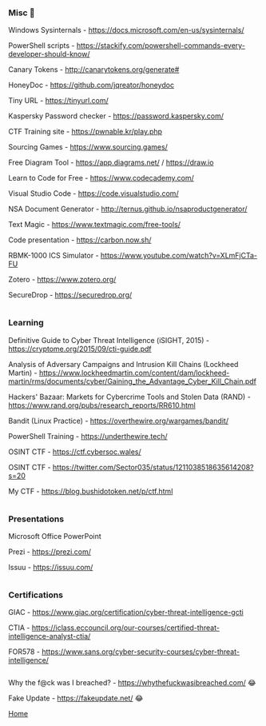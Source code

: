 ### Misc :small_blue_diamond:

Windows Sysinternals - https://docs.microsoft.com/en-us/sysinternals/

PowerShell scripts - https://stackify.com/powershell-commands-every-developer-should-know/

Canary Tokens - http://canarytokens.org/generate#

HoneyDoc - https://github.com/jqreator/honeydoc

Tiny URL - https://tinyurl.com/

Kaspersky Password checker - https://password.kaspersky.com/

CTF Training site - https://pwnable.kr/play.php

Sourcing Games - https://www.sourcing.games/

Free Diagram Tool - https://app.diagrams.net/ / https://draw.io

Learn to Code for Free - https://www.codecademy.com/

Visual Studio Code - https://code.visualstudio.com/

NSA Document Generator - http://ternus.github.io/nsaproductgenerator/

Text Magic - https://www.textmagic.com/free-tools/

Code presentation - https://carbon.now.sh/

RBMK-1000 ICS Simulator - https://www.youtube.com/watch?v=XLmFjCTa-FU

Zotero - https://www.zotero.org/

SecureDrop - https://securedrop.org/

```

```

### Learning

Definitive Guide to Cyber Threat Intelligence (iSIGHT, 2015) - https://cryptome.org/2015/09/cti-guide.pdf

Analysis of Adversary Campaigns and Intrusion Kill Chains (Lockheed Martin) - https://www.lockheedmartin.com/content/dam/lockheed-martin/rms/documents/cyber/Gaining_the_Advantage_Cyber_Kill_Chain.pdf

Hackers' Bazaar: Markets for Cybercrime Tools and Stolen Data (RAND) - https://www.rand.org/pubs/research_reports/RR610.html

Bandit (Linux Practice) - https://overthewire.org/wargames/bandit/

PowerShell Training - https://underthewire.tech/

OSINT CTF - https://ctf.cybersoc.wales/

OSINT CTF - https://twitter.com/Sector035/status/1211038518635614208?s=20

My CTF - https://blog.bushidotoken.net/p/ctf.html

```

```

### Presentations

Microsoft Office PowerPoint

Prezi - https://prezi.com/

Issuu - https://issuu.com/

```

```

### Certifications

GIAC - https://www.giac.org/certification/cyber-threat-intelligence-gcti

CTIA - https://iclass.eccouncil.org/our-courses/certified-threat-intelligence-analyst-ctia/

FOR578 - https://www.sans.org/cyber-security-courses/cyber-threat-intelligence/

```

```

Why the f@ck was I breached? - https://whythefuckwasibreached.com/ 😂

Fake Update - https://fakeupdate.net/ 😂

[Home](https://github.com/WilliamThomas-sec/Opensource-tools/blob/master/README.md#index-%E2%84%B9%EF%B8%8F)
